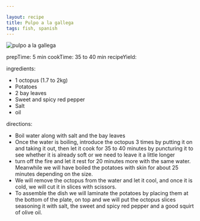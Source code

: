 ```yaml
---

layout: recipe
title: Pulpo a la gallega
tags: fish, spanish
---
```


![pulpo a la gallega](/recipes/pix/pulpo-gallega.webp)

prepTime: 5 min
cookTime: 35 to 40 min
recipeYield:

ingredients:
- 1 octopus (1.7 to 2kg)
- Potatoes
- 2 bay leaves
- Sweet and spicy red pepper
- Salt
- oil

directions:
- Boil water along with salt and the bay leaves
- Once the water is boiling, introduce the octopus 3 times by putting it on and taking it out, then let it cook for 35 to 40 minutes by puncturing it to see whether it is already soft or we need to leave it a little longer
- turn off the fire and let it rest for 20 minutes more with the same water. Meanwhile we will have boiled the potatoes with skin for about 25 minutes depending on the size.
- We will remove the octopus from the water and let it cool, and once it is cold, we will cut it in slices with scissors.
- To assemble the dish we will laminate the potatoes by placing them at the bottom of the plate, on top and we will put the octopus slices seasoning it with salt, the sweet and spicy red pepper and a good squirt of olive oil.
